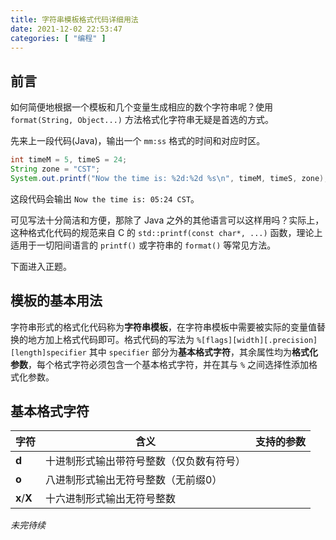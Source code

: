 ```yaml
---
title: 字符串模板格式代码详细用法
date: 2021-12-02 22:53:47
categories: [ "编程" ]
---
```


## 前言

如何简便地根据一个模板和几个变量生成相应的数个字符串呢？使用 `format(String, Object...)` 方法格式化字符串无疑是首选的方式。

先来上一段代码(Java)，输出一个 `mm:ss` 格式的时间和对应时区。

```java
int timeM = 5, timeS = 24;
String zone = "CST";
System.out.printf("Now the time is: %2d:%2d %s\n", timeM, timeS, zone);
```

这段代码会输出 `Now the time is: 05:24 CST`。

可见写法十分简洁和方便，那除了 Java 之外的其他语言可以这样用吗？实际上，这种格式化代码的规范来自 C 的 `std::printf(const char*, ...)` 函数，理论上适用于一切阳间语言的 `printf()` 或字符串的 `format()` 等常见方法。

下面进入正题。

## 模板的基本用法

字符串形式的格式化代码称为**字符串模板**，在字符串模板中需要被实际的变量值替换的地方加上格式代码即可。格式代码的写法为 `%[flags][width][.precision][length]specifier` 其中 `specifier` 部分为**基本格式字符**，其余属性均为**格式化参数**，每个格式字符必须包含一个基本格式字符，并在其与 `%` 之间选择性添加格式化参数。

## 基本格式字符

|字符|含义|支持的参数|
|----|----|----|
|**d**|十进制形式输出带符号整数（仅负数有符号）||
|**o**|八进制形式输出无符号整数（无前缀0）||
|**x**/**X**|十六进制形式输出无符号整数||

*未完待续*
